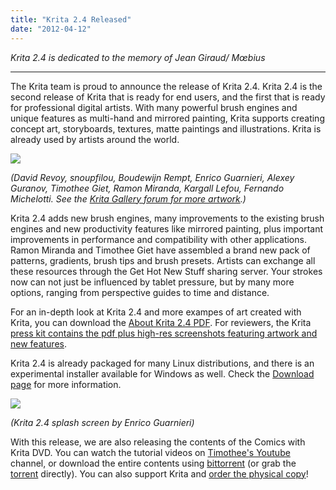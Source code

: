 ```yaml
---
title: "Krita 2.4 Released"
date: "2012-04-12"
---
```


_Krita 2.4 is dedicated to the memory of Jean Giraud/ Mœbius_

* * *

The Krita team is proud to announce the release of Krita 2.4. Krita 2.4 is the second release of Krita that is ready for end users, and the first that is ready for professional digital artists. With many powerful brush engines and unique features as multi-hand and mirrored painting, Krita supports creating concept art, storyboards, textures, matte paintings and illustrations. Krita is already used by artists around the world.

![](/images/posts/2012/example_grid_sm.jpg)

_(David Revoy, snoupfilou, Boudewijn Rempt, Enrico Guarnieri, Alexey Guranov, Timothee Giet, Ramon Miranda, Kargall Lefou, Fernando Michelotti. See the [Krita Gallery forum for more artwork](http://forum.kde.org/viewforum.php?f=138).)_

Krita 2.4 adds new brush engines, many improvements to the existing brush engines and new productivity features like mirrored painting, plus important improvements in performance and compatibility with other applications. Ramon Miranda and Timothee Giet have assembled a brand new pack of patterns, gradients, brush tips and brush presets. Artists can exchange all these resources through the Get Hot New Stuff sharing server. Your strokes now can not just be influenced by tablet pressure, but by many more options, ranging from perspective guides to time and distance.

For an in-depth look at Krita 2.4 and more exampes of art created with Krita, you can download the [About Krita 2.4 PDF](https://krita.org/wp-content/uploads/2012/04/about-krita-2-4.pdf). For reviewers, the Krita [press kit contains the pdf plus high-res screenshots featuring artwork and new features](http://www.valdyas.org/~boud/about-krita-2-4.zip).

Krita 2.4 is already packaged for many Linux distributions, and there is an experimental installer available for Windows as well. Check the [Download page](http://krita.org/download "Download Krita!") for more information.

![](/images/posts/2012/splash_screen.png)

 _(Krita 2.4 splash screen by Enrico Guarnieri)_

With this release, we are also releasing the contents of the Comics with Krita DVD. You can watch the tutorial videos on [Timothee's Youtube](http://www.youtube.com/user/Animtim?feature=watch) channel, or download the entire contents using [bittorrent](http://www.freetorrent.fr/index.php?page=torrent-details&id=242cb55a12c72c596895695d525f8da44c52fbbc) (or grab the [torrent](http://www.freetorrent.fr/download.php?id=242cb55a12c72c596895695d525f8da44c52fbbc&f=Comics%20with%20Krita.torrent) directly). You can also support Krita and [order the physical copy](http://krita.org/component/content/article/1-krita-informations/104-training-dvd-01-comics-with-krita)!
